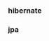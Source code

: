 ### hibernate

[AliasToEntityMapResultTransformer]: resources/AliasToEntityMapResultTransformer.java
[AliasToEntityResultTransformer]: resources/AliasToEntityResultTransformer.java
[Utils]: http://www.baidu.com
[foo]: http://example.com/  (Optional Title Here)

### jpa